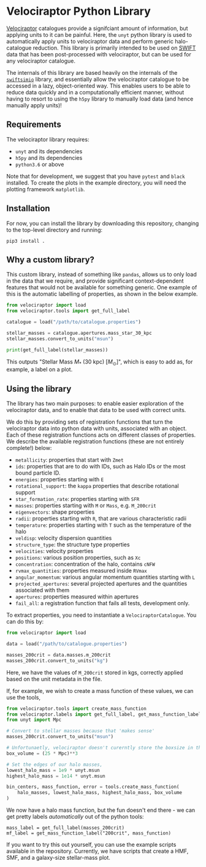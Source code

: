 Velociraptor Python Library
===========================

[Velociraptor](http://github.com/pelahi/velociraptor-stf) catalogues provide
a signifciant amount of information, but applying units to it can be painful.
Here, the `unyt` python library is used to automatically apply units to
velociraptor data and perform generic halo-catalogue reduction. This library
is primarily intended to be used on [SWIFT](http://swiftsim.com) data that
has been post-processed with velociraptor, but can be used for any
velociraptor catalogue.

The internals of this library are based heavily on the internals of the
[`swiftsimio`](http://github.com/swiftsim/swiftsimio) library, and essentially
allow the velociraptor catalogue to be accessed in a lazy, object-oriented
way. This enables users to be able to reduce data quickly and in a
computationally efficient manner, without having to resort to using the
`h5py` library to manually load data (and hence manually apply units)!

Requirements
------------

The velociraptor library requires:

+ `unyt` and its dependencies
+ `h5py` and its dependencies
+ `python3.6` or above

Note that for development, we suggest that you have `pytest` and `black`
installed. To create the plots in the example directory, you will need
the plotting framework `matplotlib`.

Installation
------------

For now, you can install the library by downloading this repository, changing
to the top-level directory and running:
```
pip3 install .
```

Why a custom library?
---------------------

This custom library, instead of something like `pandas`, allows us to
only load in the data that we require, and provide significant
context-dependent features that would not be available for something
generic. One example of this is the automatic labelling of properties,
as shown in the below example.

```python
from velociraptor import load
from velociraptor.tools import get_full_label

catalogue = load("/path/to/catalogue.properties")

stellar_masses = catalogue.apertures.mass_star_30_kpc
stellar_masses.convert_to_units("msun")

print(get_full_label(stellar_masses))
```
This outputs "Stellar Mass $M_*$ (30 kpc) $\left[M_\odot\right]$", which is
easy to add as, for example, a label on a plot.

Using the library
-----------------

The library has two main purposes: to enable easier exploration of the velociraptor
data, and to enable that data to be used with correct units.

We do this by providing sets of registration functions that turn the velociraptor
data into python data with units, associated with an object. Each of these
registration functions acts on different classes of properties. We describe
the available registration functions (these are not entirely complete!) below:

+ `metallicity`: properties that start with `Zmet`
+ `ids`: properties that are to do with IDs, such as Halo IDs or the most bound particle ID.
+ `energies`: properties starting with `E`
+ `rotational_support`: the `kappa` properties that describe rotational support
+ `star_formation_rate`: properties starting with `SFR`
+ `masses`: properties starting with `M` or `Mass`, e.g. `M_200crit`
+ `eigenvectors`: shape properties
+ `radii`: properties starting with `R`, that are various characteristic radii
+ `temperature`: properties starting with `T` such as the temperature of the halo
+ `veldisp`: velocity dispersion quantities
+ `structure_type`: the structure type properties
+ `velocities`: velocity properties
+ `positions`: various position properties, such as `Xc`
+ `concentration`: concentration of the halo, contains `cNFW`
+ `rvmax_quantities`: properties measured inside `RVmax`
+ `angular_momentum`: various angular momentum quantities starting with `L`
+ `projected_apertures`: several projected apertures and the quantities associated with them
+ `apertures`: properties measured within apertures
+ `fail_all`: a registration function that fails all tests, development only.

To extract properties, you need to instantiate a `VelociraptorCatalogue`. You
can do this by:
```python
from velociraptor import load

data = load("/path/to/catalogue.properties")

masses_200crit = data.masses.m_200crit
masses_200crit.convert_to_units("kg")
```
Here, we have the values of `M_200crit` stored in kgs, correctly applied based on
the unit metadata in the file.

If, for example, we wish to create a mass function of these values, we can use the tools,
```python
from velociraptor.tools import create_mass_function
from velociraptor.labels import get_full_label, get_mass_function_label
from unyt import Mpc

# Convert to stellar masses because that 'makes sense'
masses_200crit.convert_to_units("msun")

# Unfortunaetly, velociraptor doesn't curerntly store the boxsize in the catalogues:
box_volume = (25 * Mpc)**3

# Set the edges of our halo masses,
lowest_halo_mass = 1e9 * unyt.msun
highest_halo_mass = 1e14 * unyt.msun

bin_centers, mass_function, error = tools.create_mass_function(
    halo_masses, lowest_halo_mass, highest_halo_mass, box_volume
)
```
We now have a halo mass function, but the fun doesn't end there - we can get
pretty labels _automatically_ out of the python tools:
```
mass_label = get_full_label(masses_200crit)
mf_label = get_mass_function_label("200crit", mass_function)
```
If you want to try this out yourself, you can use the example scripts available in the
repository. Currently, we have scripts that create a HMF, SMF, and a galaxy-size
stellar-mass plot.


